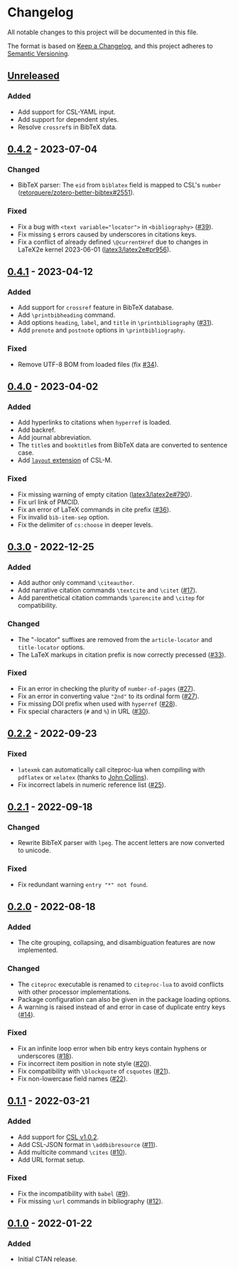 # Changelog

All notable changes to this project will be documented in this file.

The format is based on [Keep a Changelog](https://keepachangelog.com/en/1.0.0/),
and this project adheres to [Semantic Versioning](https://semver.org/spec/v2.0.0.html).

## [Unreleased]

### Added

- Add support for CSL-YAML input.
- Add support for dependent styles.
- Resolve `crossref`s in BibTeX data.

## [0.4.2] - 2023-07-04

### Changed

- BibTeX parser: The `eid` from `biblatex` field is mapped to CSL's `number` ([retorquere/zotero-better-bibtex#2551](https://github.com/retorquere/zotero-better-bibtex/issues/2551#issuecomment-1615593134)).

### Fixed

- Fix a bug with `<text variable="locator">` in `<bibliography>` ([#39](https://github.com/zepinglee/citeproc-lua/issues/39)).
- Fix missing `$` errors caused by underscores in citations keys.
- Fix a conflict of already defined `\@currentHref` due to changes in LaTeX2e kernel 2023-06-01 ([latex3/latex2e#pr956](https://github.com/latex3/latex2e/pull/956)).

## [0.4.1] - 2023-04-12

### Added

- Add support for `crossref` feature in BibTeX database.
- Add `\printbibheading` command.
- Add options `heading`, `label`, and `title` in `\printbibliography` ([#31](https://github.com/zepinglee/citeproc-lua/issues/31)).
- Add `prenote` and `postnote` options in `\printbibliography`.

### Fixed

- Remove UTF-8 BOM from loaded files (fix [#34](https://github.com/zepinglee/citeproc-lua/issues/34)).

## [0.4.0] - 2023-04-02

### Added

- Add hyperlinks to citations when `hyperref` is loaded.
- Add backref.
- Add journal abbreviation.
- The `title`s and `booktitle`s from BibTeX data are converted to sentence case.
- Add [`layout` extension](https://citeproc-js.readthedocs.io/en/latest/csl-m/index.html#cs-layout-extension) of CSL-M.

### Fixed

- Fix missing warning of empty citation ([latex3/latex2e#790](https://github.com/latex3/latex2e/issues/790)).
- Fix url link of PMCID.
- Fix an error of LaTeX commands in cite prefix ([#36](https://github.com/zepinglee/citeproc-lua/issues/36)).
- Fix invalid `bib-item-sep` option.
- Fix the delimiter of `cs:choose` in deeper levels.

## [0.3.0] - 2022-12-25

### Added

- Add author only command `\citeauthor`.
- Add narrative citation commands `\textcite` and `\citet` ([#17](https://github.com/zepinglee/citeproc-lua/issues/17)).
- Add parenthetical citation commands `\parencite` and `\citep` for compatibility.

### Changed

- The "-locator" suffixes are removed from the `article-locator` and `title-locator` options.
- The LaTeX markups in citation prefix is now correctly precessed ([#33](https://github.com/zepinglee/citeproc-lua/issues/33)).

### Fixed

- Fix an error in checking the plurity of `number-of-pages` ([#27](https://github.com/zepinglee/citeproc-lua/issues/27)).
- Fix an error in converting value `"2nd"` to its ordinal form ([#27](https://github.com/zepinglee/citeproc-lua/issues/27)).
- Fix missing DOI prefix when used with `hyperref` ([#28](https://github.com/zepinglee/citeproc-lua/issues/28)).
- Fix special characters (`#` and `%`) in URL ([#30](https://github.com/zepinglee/citeproc-lua/issues/30)).

## [0.2.2] - 2022-09-23

### Fixed

- `latexmk` can automatically call citeproc-lua when compiling with `pdflatex` or `xelatex` (thanks to [John Collins](http://personal.psu.edu/~jcc8/)).
- Fix incorrect labels in numeric reference list ([#25](https://github.com/zepinglee/citeproc-lua/issues/25)).

## [0.2.1] - 2022-09-18

### Changed

- Rewrite BibTeX parser with `lpeg`. The accent letters are now converted to unicode.

### Fixed

- Fix redundant warning `entry "*" not found`.

## [0.2.0] - 2022-08-18

### Added

- The cite grouping, collapsing, and disambiguation features are now implemented.

### Changed

- The `citeproc` executable is renamed to `citeproc-lua` to avoid conflicts with other processor implementations.
- Package configuration can also be given in the package loading options.
- A warning is raised instead of and error in case of duplicate entry keys ([#14](https://github.com/zepinglee/citeproc-lua/issues/14)).

### Fixed

- Fix an infinite loop error when bib entry keys contain hyphens or underscores ([#18](https://github.com/zepinglee/citeproc-lua/issues/18)).
- Fix incorrect item position in note style ([#20](https://github.com/zepinglee/citeproc-lua/issues/20)).
- Fix compatibility with `\blockquote` of `csquotes` ([#21](https://github.com/zepinglee/citeproc-lua/issues/21)).
- Fix non-lowercase field names ([#22](https://github.com/zepinglee/citeproc-lua/issues/22)).

## [0.1.1] - 2022-03-21

### Added

- Add support for [CSL v1.0.2](https://github.com/citation-style-language/schema/releases/tag/v1.0.2).
- Add CSL-JSON format in `\addbibresource` ([#11](https://github.com/zepinglee/citeproc-lua/issues/11)).
- Add multicite command `\cites` ([#10](https://github.com/zepinglee/citeproc-lua/issues/10)).
- Add URL format setup.

### Fixed

- Fix the incompatibility with `babel` ([#9](https://github.com/zepinglee/citeproc-lua/issues/9)).
- Fix missing `\url` commands in bibliography ([#12](https://github.com/zepinglee/citeproc-lua/issues/12)).

## [0.1.0] - 2022-01-22

### Added

- Initial CTAN release.

[Unreleased]: https://github.com/zepinglee/citeproc-lua/compare/v0.4.2...HEAD
[0.4.2]: https://github.com/zepinglee/citeproc-lua/compare/v0.4.1...v0.4.2
[0.4.1]: https://github.com/zepinglee/citeproc-lua/compare/v0.4.0...v0.4.1
[0.4.0]: https://github.com/zepinglee/citeproc-lua/compare/v0.3.0...v0.4.0
[0.3.0]: https://github.com/zepinglee/citeproc-lua/compare/v0.2.2...v0.3.0
[0.2.2]: https://github.com/zepinglee/citeproc-lua/compare/v0.2.1...v0.2.2
[0.2.1]: https://github.com/zepinglee/citeproc-lua/compare/v0.2.0...v0.2.1
[0.2.0]: https://github.com/zepinglee/citeproc-lua/compare/v0.1.1...v0.2.0
[0.1.1]: https://github.com/zepinglee/citeproc-lua/compare/v0.1.0...v0.1.1
[0.1.0]: https://github.com/zepinglee/citeproc-lua/releases/tag/v0.1.0
